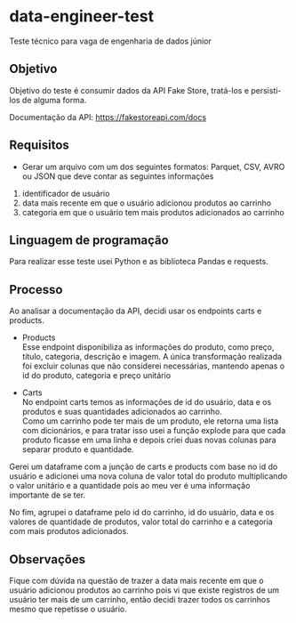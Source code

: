 # data-engineer-test

Teste técnico para vaga de engenharia de dados júnior

## Objetivo

Objetivo do teste é consumir dados da API Fake Store, tratá-los e persisti-los de alguma forma.

Documentação da API: https://fakestoreapi.com/docs

## Requisitos

- Gerar um arquivo com um dos seguintes formatos: Parquet, CSV, AVRO ou JSON que deve contar as seguintes informações  
1. identificador de usuário
2. data mais recente em que o usuário adicionou produtos ao carrinho
3. categoria em que o usuário tem mais produtos adicionados ao carrinho

## Linguagem de programação
Para realizar esse teste usei Python e as biblioteca Pandas e requests.

## Processo
Ao analisar a documentação da API, decidi usar os endpoints carts e products.  

- Products  
Esse endpoint disponibiliza as informações do produto, como preço, título, categoria, descrição e imagem.
A única transformação realizada foi excluir colunas que não considerei necessárias, mantendo apenas o id do produto, categoria e preço unitário

- Carts  
No endpoint carts temos as informações de id do usuário, data e os produtos e suas quantidades adicionados ao carrinho.  
Como um carrinho pode ter mais de um produto, ele retorna uma lista com dicionários, e para tratar isso usei a função explode para que cada produto ficasse em uma linha e depois criei duas novas colunas para separar produto e quantidade.  

Gerei um dataframe com a junção de carts e products com base no id do usuário e adicionei uma nova coluna de valor total do produto multiplicando o valor unitário e a quantidade pois ao meu ver é uma informação importante de se ter.  

No fim, agrupei o dataframe pelo id do carrinho, id do usuário, data e os valores de quantidade de produtos, valor total do carrinho e a categoria com mais produtos adicionados.

## Observações
Fique com dúvida na questão de trazer a data mais recente em que o usuário adicionou produtos ao carrinho pois vi que existe registros de um usuário ter mais de um carrinho, então decidi trazer todos os carrinhos mesmo que repetisse o usuário.

